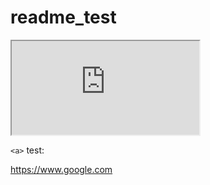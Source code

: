 # readme_test

<iframe src="https://www.google.com"></iframe>

`<a>` test:

<a href="https://www.google.com" target="_blank">https://www.google.com</a>
